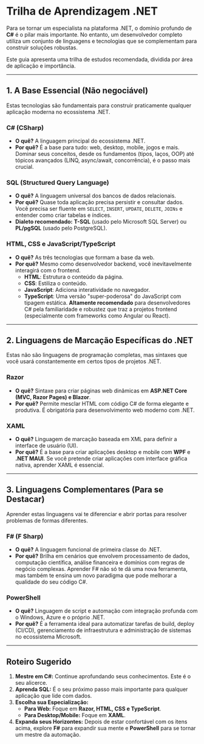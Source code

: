# Trilha de Aprendizagem .NET

Para se tornar um especialista na plataforma .NET, o domínio profundo de **C#** é o pilar mais importante. No entanto, um desenvolvedor completo utiliza um conjunto de linguagens e tecnologias que se complementam para construir soluções robustas.

Este guia apresenta uma trilha de estudos recomendada, dividida por área de aplicação e importância.

---

## 1. A Base Essencial (Não negociável)

Estas tecnologias são fundamentais para construir praticamente qualquer aplicação moderna no ecossistema .NET.

### C# (CSharp)

- **O quê?** A linguagem principal do ecossistema .NET.
- **Por quê?** É a base para tudo: web, desktop, mobile, jogos e mais. Dominar seus conceitos, desde os fundamentos (tipos, laços, OOP) até tópicos avançados (LINQ, async/await, concorrência), é o passo mais crucial.

### SQL (Structured Query Language)

- **O quê?** A linguagem universal dos bancos de dados relacionais.
- **Por quê?** Quase toda aplicação precisa persistir e consultar dados. Você precisa ser fluente em `SELECT`, `INSERT`, `UPDATE`, `DELETE`, `JOINs` e entender como criar tabelas e índices.
- **Dialeto recomendado:** **T-SQL** (usado pelo Microsoft SQL Server) ou **PL/pgSQL** (usado pelo PostgreSQL).

### HTML, CSS e JavaScript/TypeScript

- **O quê?** As três tecnologias que formam a base da web.
- **Por quê?** Mesmo como desenvolvedor backend, você inevitavelmente interagirá com o frontend.
  - **HTML**: Estrutura o conteúdo da página.
  - **CSS**: Estiliza o conteúdo.
  - **JavaScript**: Adiciona interatividade no navegador.
  - **TypeScript**: Uma versão "super-poderosa" do JavaScript com tipagem estática. **Altamente recomendado** para desenvolvedores C# pela familiaridade e robustez que traz a projetos frontend (especialmente com frameworks como Angular ou React).

---

## 2. Linguagens de Marcação Específicas do .NET

Estas não são linguagens de programação completas, mas sintaxes que você usará constantemente em certos tipos de projetos .NET.

### Razor

- **O quê?** Sintaxe para criar páginas web dinâmicas em **ASP.NET Core (MVC, Razor Pages) e Blazor**.
- **Por quê?** Permite mesclar HTML com código C# de forma elegante e produtiva. É obrigatória para desenvolvimento web moderno com .NET.

### XAML

- **O quê?** Linguagem de marcação baseada em XML para definir a interface de usuário (UI).
- **Por quê?** É a base para criar aplicações desktop e mobile com **WPF** e **.NET MAUI**. Se você pretende criar aplicações com interface gráfica nativa, aprender XAML é essencial.

---

## 3. Linguagens Complementares (Para se Destacar)

Aprender estas linguagens vai te diferenciar e abrir portas para resolver problemas de formas diferentes.

### F# (F Sharp)

- **O quê?** A linguagem funcional de primeira classe do .NET.
- **Por quê?** Brilha em cenários que envolvem processamento de dados, computação científica, análise financeira e domínios com regras de negócio complexas. Aprender F# não só te dá uma nova ferramenta, mas também te ensina um novo paradigma que pode melhorar a qualidade do seu código C#.

### PowerShell

- **O quê?** Linguagem de script e automação com integração profunda com o Windows, Azure e o próprio .NET.
- **Por quê?** É a ferramenta ideal para automatizar tarefas de build, deploy (CI/CD), gerenciamento de infraestrutura e administração de sistemas no ecossistema Microsoft.

---

## Roteiro Sugerido

1. **Mestre em C#:** Continue aprofundando seus conhecimentos. Este é o seu alicerce.
2. **Aprenda SQL:** É o seu próximo passo mais importante para qualquer aplicação que lide com dados.
3. **Escolha sua Especialização:**
    - **Para Web:** Foque em **Razor, HTML, CSS e TypeScript**.
    - **Para Desktop/Mobile:** Foque em **XAML**.
4. **Expanda seus Horizontes:** Depois de estar confortável com os itens acima, explore **F#** para expandir sua mente e **PowerShell** para se tornar um mestre da automação.
